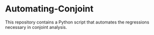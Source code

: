 # Automating-Conjoint
This repository contains a Python script that automates the regressions necessary in conjoint analysis. 
